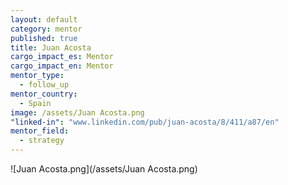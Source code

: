 ```yaml
---
layout: default
category: mentor
published: true
title: Juan Acosta
cargo_impact_es: Mentor
cargo_impact_en: Mentor
mentor_type: 
  - follow_up
mentor_country: 
  - Spain
image: /assets/Juan Acosta.png
"linked-in": "www.linkedin.com/pub/juan-acosta/8/411/a87/en"
mentor_field: 
  - strategy
---
```


![Juan Acosta.png](/assets/Juan Acosta.png)